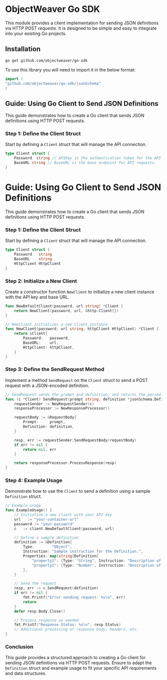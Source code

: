 # ObjectWeaver Go SDK

This module provides a client implementation for sending JSON definitions via HTTP POST requests. It is designed to be simple and easy to integrate into your existing Go projects.

## Installation

```go get github.com/objectweaver/go-sdk```

To use this library you will need to import it in the below format:

```go
import (
"github.com/objectweaver/go-sdk/jsonSchema"
)

```

## Guide: Using Go Client to Send JSON Definitions

This guide demonstrates how to create a Go client that sends JSON definitions using HTTP POST requests.

### Step 1: Define the Client Struct

Start by defining a `Client` struct that will manage the API connection.

```go
type Client struct {
	Password  string // APIKey is the authentication token for the API.
	BaseURL string // BaseURL is the base endpoint for API requests.
}
```

# Guide: Using Go Client to Send JSON Definitions

This guide demonstrates how to create a Go client that sends JSON definitions using HTTP POST requests.

### Step 1: Define the Client Struct

Start by defining a `Client` struct that will manage the API connection.

```go
type Client struct {
    Password   string
    BaseURL    string
    HttpClient HttpClient
}
```

### Step 2: Initialize a New Client

Create a constructor function `NewClient` to initialize a new client instance with the API key and base URL.

```go
func NewDefaultClient(password, url string) *Client {
	return NewClient(password, url, &http.Client{})
}

// NewClient initializes a new Client instance
func NewClient(password, url string, httpClient HttpClient) *Client {
	return &Client{
		Password:   password,
		BaseURL:    url,
		HttpClient: httpClient,
	}
}
```

### Step 3: Define the SendRequest Method

Implement a method `SendRequest` on the `Client` struct to send a POST request with a JSON-encoded definition.

```go
// SendRequest sends the prompt and definition, and returns the parsed response
func (c *Client) SendRequest(prompt string, definition *jsonSchema.Definition) (*Response, error) {
	requestSender := NewRequestSender(c)
	responseProcessor := NewResponseProcessor()

	requestBody := &RequestBody{
		Prompt:     prompt,
		Definition: definition,
	}

	resp, err := requestSender.SendRequestBody(requestBody)
	if err != nil {
		return nil, err
	}

	return responseProcessor.ProcessResponse(resp)
}
```

### Step 4: Example Usage

Demonstrate how to use the `Client` to send a definition using a sample `Definition` struct.

```go
// Example usage
func ExampleUsage() {
	// Initialize a new client with your API key
	url   := "your-container-url"
	password := "your-password"
	c   := client.NewDefaultClient(password, url)

	// Define a sample definition
	definition := &Definition{
		Type:        "Object",
		Instruction: "Sample instruction for the definition.",
		Properties: map[string]Definition{
			"property1": {Type: "String", Instruction: "Description of property1"},
			"property2": {Type: "Number", Instruction: "Description of property2"},
		},
	}

	// Send the request
	resp, err := c.SendRequest(definition)
	if err != nil {
		fmt.Printf("Error sending request: %v\n", err)
		return
	}
	defer resp.Body.Close()

	// Process response as needed
	fmt.Printf("Response Status: %s\n", resp.Status)
	// Additional processing of response body, headers, etc.
}
```

### Conclusion

This guide provides a structured approach to creating a Go client for sending JSON definitions via HTTP POST requests. Ensure to adapt the `Definition` struct and example usage to fit your specific API requirements and data structures.
